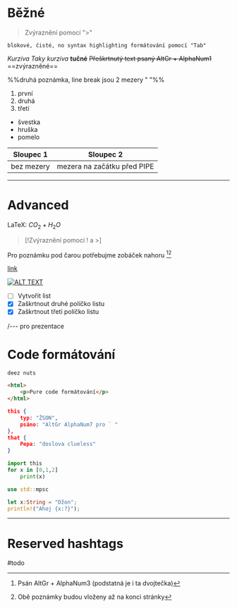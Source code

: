 # Běžné

>Zvýraznění pomocí ">"

	blokové, čisté, no syntax highlighting formátování pomocí "Tab"

*Kurzíva*
_Taky kurzíva_
**tučné**
~~Přeškrtnutý text psaný AltGr + AlphaNum1~~
==zvýrazněné==

<!--Poznámka co není vidět na stránkách-->
%%druhá poznámka, line break jsou 2 mezery "  "%%

1. první
2. druhá
3. třetí

- švestka
- hruška
- pomelo

|Sloupec 1| Sloupec 2|
|---|---|
|bez mezery| mezera na začátku před PIPE|
***
# Advanced

LaTeX: $CO_2 + H_2O$

> [!Zvýraznění pomocí  ! a >]

Pro poznámku pod čarou  potřebujme zobáček nahoru [^1][^2]

[^1]: Psán AltGr + AlphaNum3 (podstatná je i ta dvojtečka)
[^2]: Obě poznámky budou vloženy až na konci stránky

[link](https://cs.wikipedia.org/wiki/Lilek_brambor)

[![ALT TEXT](https://upload.wikimedia.org/wikipedia/commons/thumb/7/7c/Aardappel_bloem_Parel_Solanum_tuberosum.jpg/258px-Aardappel_bloem_Parel_Solanum_tuberosum.jpg)](https://commons.wikimedia.org/wiki/File:Aardappel_bloem_Parel_Solanum_tuberosum.jpg "Květy lilku bramboru")

- [ ] Vytvořit list
- [x] Zaškrtnout druhé políčko listu
- [x] Zaškrtnout třetí políčko listu

/--- pro prezentace


# Code formátování


```
deez nuts
```

```html
<html>
	<p>Pure code formátování</p>
</html>
```

```json
this {
	typ: "ŽSON",
	psáno: "AltGr AlphaNum7 pro ` "
},
that {
	Pepa: "doslova clueless"
}
```

```python
import this
for x in [0,1,2]
	print(x)
```

```rust
use std::mpsc

let x:String = "Džon";
println!("Ahoj {x:?}");
```

---
# Reserved hashtags

#todo